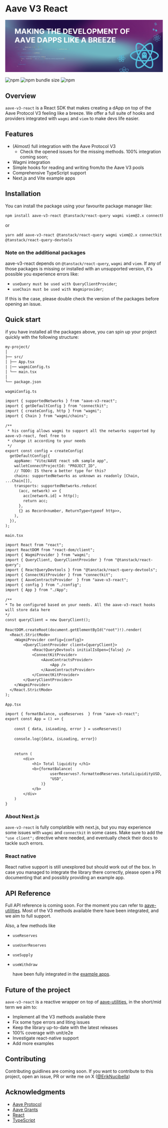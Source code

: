 # Aave V3 React

![banner](https://github.com/akanoce/react-aave-sdk/blob/main/assets/banner.jpg)

![npm](https://img.shields.io/npm/v/aave-v3-react)
![npm bundle size](https://img.shields.io/bundlephobia/min/aave-v3-react)
![npm](https://img.shields.io/npm/dm/aave-v3-react)

## Overview

`aave-v3-react` is a React SDK that makes creating a dApp on top of the Aave Protocol V3 feeling like a breeze. We offer a full suite of hooks and providers integrated with `wagmi` and `viem` to make devs life easier.

## Features

- (Almost) full integration with the Aave Protocol V3
  - Check the opened issues for the missing methods. 100% integration coming soon;
- Wagmi integration
- Simple hooks for reading and writing from/to the Aave V3 pools
- Comprehensive TypeScript support
- Next.js and Vite example apps

## Installation

You can install the package using your favourite package manager like:

```bash
npm install aave-v3-react @tanstack/react-query wagmi viem@2.x connectkit @tanstack/react-query-devtools
```

or

```
yarn add aave-v3-react @tanstack/react-query wagmi viem@2.x connectkit @tanstack/react-query-devtools
```

### Note on the additional packages

aave-v3-react depends on `@tanstack/react-query`, `wagmi` and `viem`. If any of those packages is missing or installed with an unsupported version, it's possible you experience errors like:

- `useQuery must be used with QueryClientProvider`;
- `useChain must be used with Wagmiprovider`;

If this is the case, please double check the version of the packages before opening an issue.

## Quick start

if you have installed all the packages above, you can spin up your project quickly with the following structure:

```
my-project/
│
├── src/
│ ├── App.tsx
| |── wagmiConfig.ts
│ └── main.tsx
│
└── package.json
```

`wagmiConfig.ts`

```
import { supportedNetworks } from "aave-v3-react";
import { getDefaultConfig } from "connectkit";
import { createConfig, http } from "wagmi";
import { Chain } from "wagmi/chains";

/**
 * his config allows wagmi to support all the networks supported by aave-v3-react, feel free to
 * change it according to your needs
 */
export const config = createConfig(
  getDefaultConfig({
    appName: "Vite/AAVE react sdk sample app",
    walletConnectProjectId: "PROJECT_ID",
    // TODO: IS there a better type for this?
    chains: supportedNetworks as unknown as readonly [Chain, ...Chain[]],
    transports: supportedNetworks.reduce(
      (acc, network) => {
        acc[network.id] = http();
        return acc;
      },
      {} as Record<number, ReturnType<typeof http>>,
    ),
  }),
);
```

`main.tsx`

```
import React from "react";
import ReactDOM from "react-dom/client";
import { WagmiProvider } from "wagmi";
import { QueryClient, QueryClientProvider } from "@tanstack/react-query";
import { ReactQueryDevtools } from "@tanstack/react-query-devtools";
import { ConnectKitProvider } from "connectkit";
import { AaveContractsProvider  } from "aave-v3-react";
import { config } from "./config";
import { App } from "./App";

/**
* To be configured based on your needs. All the aave-v3-react hooks will store data here
*/
const queryClient = new QueryClient();

ReactDOM.createRoot(document.getElementById("root")!).render(
  <React.StrictMode>
    <WagmiProvider config={config}>
        <QueryClientProvider client={queryClient}>
            <ReactQueryDevtools initialIsOpen={false} />
            <ConnectKitProvider>
                <AaveContractsProvider>
                    <App />
                </AaveContractsProvider>
            </ConnectKitProvider>
        </QueryClientProvider>
    </WagmiProvider>
  </React.StrictMode>
);
```

`App.tsx`

```
import { formatBalance, useReserves  } from "aave-v3-react";
export const App = () => {

    const { data, isLoading, error } = useReserves()

    console.log({data, isLoading, error})


    return (
        <div>
            <h1> Total liquidity </h1>
            <b>{formatBalance(
                    userReserves?.formattedReserves.totalLiquidityUSD,
                    "USD",
                )}
            </b>
        </div>
    )
}
```

### About Next.js

`aave-v3-react` is fully complatible with next.js, but you may experience some issues with `wagmi` and `connectkit` in some cases. Make sure to add the `"use client";` directive where needed, and eventually check their docs to tackle such errors.

### React native

React native support is still unexplored but should work out of the box. In case you managed to integrate the library there correctly, please open a PR documenting that and possibly providing an example app.

## API Reference

Full API reference is coming soon.
For the moment you can refer to [aave-utilities](https://github.com/aave/aave-utilities). Most of the V3 methods available there have been integrated, and we aim to full support.

Also, a few methods like

- `useReserves`
- `useUserReserves`
- `useSupply`
- `useWithdraw`

  have been fully integrated in the [example apps](https://github.com/akanoce/react-aave-sdk/tree/main/apps).

## Future of the project

`aave-v3-react` is a reactive wrapper on top of [aave-utilities](https://github.com/aave/aave-utilities), in the short/mid term we aim to:

- Implement all the V3 methods available there
- Fix some type errors and liting issues
- Keep the library up-to-date with the latest releases
- 100% coverage with unit/e2e
- Investigate react-native support
- Add more examples

## Contributing

Contributing guidlines are coming soon.
If you want to contribute to this project, open an issue, PR or write me on X ([@ErikNucibella](https://x.com/ErikNucibella))

## Acknowledgments

- [Aave Protocol](https://aave.com/)
- [Aave Grants](https://aavegrants.org/)
- [React](https://reactjs.org/)
- [TypeScript](https://www.typescriptlang.org/)
